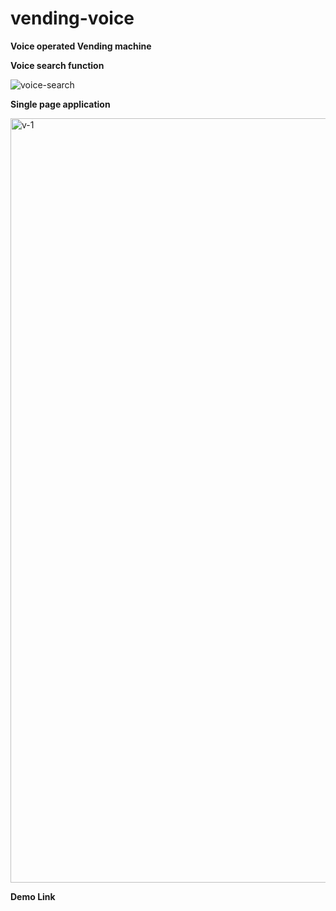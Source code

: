 # vending-voice
**Voice operated Vending machine**

**Voice search function**

![voice-search](https://user-images.githubusercontent.com/33729320/129274302-88c770f2-e005-4635-a5dc-4cdd54c34a2d.png)



**Single page application**

<img width="1223" alt="v-1" src="https://user-images.githubusercontent.com/33729320/129274402-658ec14e-4ede-4f07-ad8b-ee7842b17834.png">


**Demo Link**



